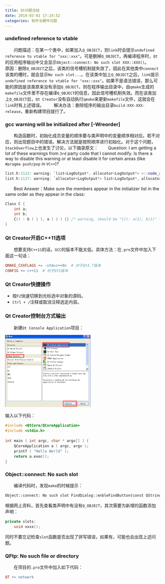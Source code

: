 ```yaml
---
title: Qt问题总结
date: 2019-03-01 17:24:52
categories: 软件与硬件问题
---
```

### undefined reference to vtable

&emsp;&emsp;问题描述：在某一个类中，如果加入`Q_OBJECT`，则`link`时会提示`undefined reference to vtable for "xxx::xxx"`。可是删掉`Q_OBJECT`，再编译程序时，`Qt`的应用程序输出中又会显示`Object::connect: No such slot XXX::XXX()`。
&emsp;&emsp;原因：删除`Q_OBJECT`之后，该类的信号槽机制就失效了，因此在其他类中`connect`该类的槽时，就会显示`No such slot...`。在该类中加上`Q_OBJECT`之后，`link`提示`undefined reference to vtable for "xxx::xxx"`。如果不是语法错误，那么可能的原因是该类原来没有添加`Q_OBJECT`，则在程序输出目录中，由`qmake`生成的`makefile`文件里不存在编译`Q_OBJECT`的信息，因此信号槽机制失效。而在该类加上`Q_OBJECT`后，`Qt Creator`没有自动执行`qmake`来更新`makefile`文件，这就会在`link`时有上述错误。
&emsp;&emsp;解决办法：删除程序的输出目录`build-XXX-XXX-release`，重新构建项目就行了。

### gcc warning will be initialized after [\-Wreorder]

&emsp;&emsp;构造函数时，初始化成员变量的顺序要与类声明中的变量顺序相对应。若不对应，则出现题目中的错误。解决方法就是按照顺序进行初始化。对于这个问题，`StackOverflow`上也发生了讨论，以下摘录原文：
&emsp;&emsp;Question: I am getting a lot of these warnings from `3rd` party code that I cannot modify. Is there a way to disable this warning or at least disable it for certain areas (like `#pragma push/pop` in `VC++`)?

``` cpp
list.h:1122: warning: `list<LogOutput*, allocator<LogOutput*> >::node_alloc_' will be initialized after
list.h:1117: warning: `allocator<LogOutput*> list<LogOutput*, allocator<LogOutput*> >::alloc_'
```

&emsp;&emsp;Best Answer：Make sure the members appear in the initializer list in the same order as they appear in the class:

``` cpp
Class C {
    int a;
    int b;
    C() : b ( 1 ), a ( 2 ) {} /* warning, should be "C(): a(2), b(1)" */
}
```

### Qt Creator开启C++11选项

&emsp;&emsp;想要支持`C++11`的话，`GCC`的版本不能太低。具体方法：在`.pro`文件中加入下面这一句话：

``` makefile
QMAKE_CXXFLAGS += -std=c++0x  # 对于Qt4.7版本
CONFIG += c++11  # 对于Qt5版本
```

### Qt Creator快捷操作

- 按`F2`快速切换到光标选中对象的源码。
- `Ctrl + /`注释或取消注释选定内容。

### Qt Creator控制台方式输出

&emsp;&emsp;新建`Qt Console Application`项目：

<img src="./Qt问题总结/1.png" height="235" width="278">

输入以下代码：

``` cpp
#include <QtCore/QCoreApplication>
#include <stdio.h>

int main ( int argc, char * argv[] ) {
    QCoreApplication a ( argc, argv );
    printf ( "Hello World" );
    return a.exec();
}
```

### Object::connect: No such slot

&emsp;&emsp;编译代码时，发现`make`的时候提示：

``` bash
Object::connect: No such slot FindDialog::enbleFindButton(const QString &) no such slot
```

根据网上资料，首先查看类声明中有没有`Q_OBJECT`，其次需要为新增的函数添加声明：

``` cpp
private slots:
    void xxxx();
```

同时不要忘记检查`slot`函数是否出现了拼写错误，如果有，可能也会出现上述问题。

### QFtp: No such file or directory

&emsp;&emsp;在项目的`.pro`文件中加入如下代码：

``` makefile
QT += network
```